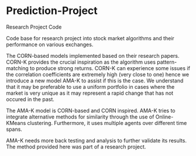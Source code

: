 # Prediction-Project
Research Project Code

Code base for research project into stock market algorithms and their performance on various exchanges.

The CORN-based models implemented based on their research papers. 
CORN-K provides the crucial inspiration as the algorithm uses pattern-matching to produce strong returns.
CORN-K can experience some issues if the correlation coefficients are extremely high (very close to one) hence we introduce a new model AMA-K to assist if this is the case.
We understand that it may be preferable to use a uniform portfolio in cases where the market is very unique as it may represent a rapid change that has not occured in the past.

The AMA-K model is CORN-based and CORN inspired. AMA-K tries to integrate alternative methods for similarity through the use of Online-KMeans clustering.
Furthermore, it uses multiple agents over different time spans.

AMA-K needs more back testing and analysis to further validate its results. The method provided here was part of a research project.
